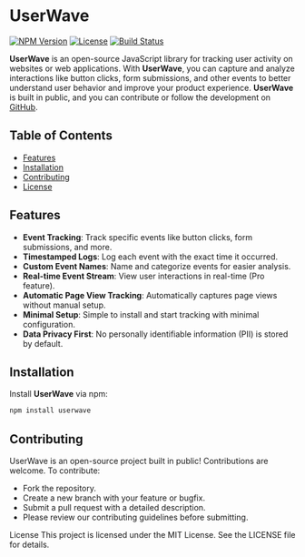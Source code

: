 # UserWave

[![NPM Version](https://img.shields.io/npm/v/userwave)](https://www.npmjs.com/package/userwave)
[![License](https://img.shields.io/npm/l/userwave)](LICENSE)
[![Build Status](https://img.shields.io/github/workflow/status/encodeopl/userwave/CI)](https://github.com/encodeopl/userwave/actions)

**UserWave** is an open-source JavaScript library for tracking user activity on websites or web applications. With **UserWave**, you can capture and analyze interactions like button clicks, form submissions, and other events to better understand user behavior and improve your product experience. **UserWave** is built in public, and you can contribute or follow the development on [GitHub](https://github.com/yourusername/userwave).

## Table of Contents

- [Features](#features)
- [Installation](#installation)
- [Contributing](#contributing)
- [License](#license)

## Features

- **Event Tracking**: Track specific events like button clicks, form submissions, and more.
- **Timestamped Logs**: Log each event with the exact time it occurred.
- **Custom Event Names**: Name and categorize events for easier analysis.
- **Real-time Event Stream**: View user interactions in real-time (Pro feature).
- **Automatic Page View Tracking**: Automatically captures page views without manual setup.
- **Minimal Setup**: Simple to install and start tracking with minimal configuration.
- **Data Privacy First**: No personally identifiable information (PII) is stored by default.

## Installation

Install **UserWave** via npm:

```bash
npm install userwave
```

## Contributing
UserWave is an open-source project built in public! Contributions are welcome. To contribute:

- Fork the repository.
- Create a new branch with your feature or bugfix.
- Submit a pull request with a detailed description.
- Please review our contributing guidelines before submitting.

License
This project is licensed under the MIT License. See the LICENSE file for details.
